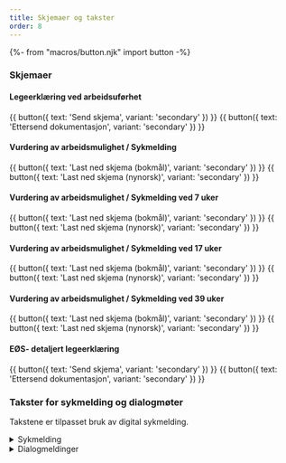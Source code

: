 ```yaml
---
title: Skjemaer og takster
order: 8
---
```


{%- from "macros/button.njk" import button -%}

### Skjemaer

#### Legeerklæring ved arbeidsuførhet

<div class="flex flex-wrap gap-3 mb-12">
  {{ button({ text: 'Send skjema', variant: 'secondary' }) }}
  {{ button({ text: 'Ettersend dokumentasjon', variant: 'secondary' }) }}
</div>

#### Vurdering av arbeidsmulighet / Sykmelding

<div class="flex flex-wrap gap-3 mb-12">
  {{ button({ text: 'Last ned skjema (bokmål)', variant: 'secondary' }) }}
  {{ button({ text: 'Last ned skjema (nynorsk)', variant: 'secondary' }) }}
</div>

#### Vurdering av arbeidsmulighet / Sykmelding ved 7 uker

<div class="flex flex-wrap gap-3 mb-12">
  {{ button({ text: 'Last ned skjema (bokmål)', variant: 'secondary' }) }}
  {{ button({ text: 'Last ned skjema (nynorsk)', variant: 'secondary' }) }}
</div>

#### Vurdering av arbeidsmulighet / Sykmelding ved 17 uker

<div class="flex flex-wrap gap-3 mb-12">
  {{ button({ text: 'Last ned skjema (bokmål)', variant: 'secondary' }) }}
  {{ button({ text: 'Last ned skjema (nynorsk)', variant: 'secondary' }) }}
</div>

#### Vurdering av arbeidsmulighet / Sykmelding ved 39 uker

<div class="flex flex-wrap gap-3 mb-12">
  {{ button({ text: 'Last ned skjema (bokmål)', variant: 'secondary' }) }}
  {{ button({ text: 'Last ned skjema (nynorsk)', variant: 'secondary' }) }}
</div>

#### EØS- detaljert legeerklæring

<div class="flex flex-wrap gap-3 mb-12">
  {{ button({ text: 'Send skjema', variant: 'secondary' }) }}
  {{ button({ text: 'Ettersend dokumentasjon', variant: 'secondary' }) }}
</div>


### Takster for sykmelding og dialogmøter

Takstene er tilpasset bruk av digital sykmelding.


<div class="accordion">
  <details>
    <summary>Sykmelding</summary>
    {% prose "py-2 pl-5 -ml-5 -translate-x-px border-l-2 border-slate-400" %}
    {% endprose %}
  </details>
  <details>
    <summary>Dialogmeldinger</summary>
    {% prose "py-2 pl-5 -ml-5 -translate-x-px border-l-2 border-slate-400" %}
    {% endprose %}
  </details>
</div>
